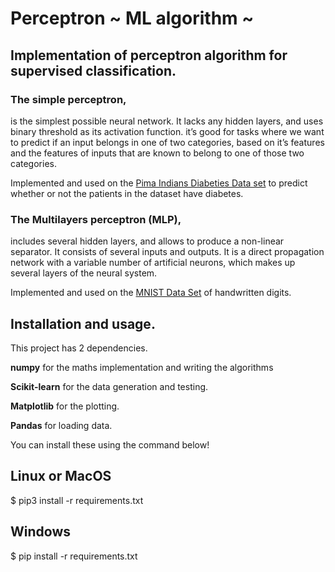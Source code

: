 # Perceptron ~ ML algorithm ~

## Implementation of perceptron algorithm for supervised classification.

### The simple perceptron, 
is the simplest possible neural network. It lacks any hidden layers,
and uses binary threshold as its activation function. it’s good for tasks where we
want to predict if an input belongs in one of two categories, based on it’s features
and the features of inputs that are known to belong to one of those two categories.

Implemented and used on the [Pima Indians Diabeties Data set](https://www.kaggle.com/uciml/pima-indians-diabetes-database) to predict whether or not the patients in the dataset have diabetes.

### The Multilayers perceptron (MLP),
includes several hidden layers, and allows to produce a non-linear separator. It 
consists of several inputs and outputs. It is a direct propagation network with a 
variable number of artificial neurons, which makes up several layers of the neural system.

Implemented and used on the [MNIST Data Set](http://yann.lecun.com/exdb/mnist/) of handwritten digits.

## Installation and usage.
This project has 2 dependencies.

**numpy** for the maths implementation and writing the algorithms

**Scikit-learn** for the data generation and testing.

**Matplotlib** for the plotting.

**Pandas** for loading data.

You can install these using the command below!

## Linux or MacOS
$ pip3 install -r requirements.txt

## Windows
$ pip install -r requirements.txt
